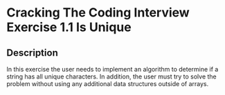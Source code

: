 # Cracking The Coding Interview Exercise 1.1 Is Unique

## Description
In this exercise the user needs to implement an algorithm to determine if a string has all unique characters. In addition, the user must try to solve the problem without using any additional data structures outside of arrays. 